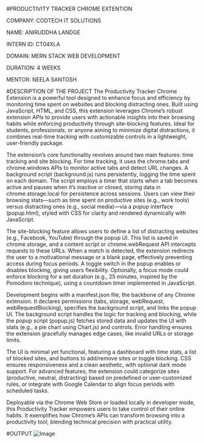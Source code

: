 #PRODUCTIVITY TRACKER CHROME EXTENTION

COMPANY: CODTECH IT SOLUTIONS

NAME: ANIRUDDHA LANDGE

INTERN ID: CT04XLA

DOMAIN: MERN STACK WEB DEVELOPMENT

DURATION: 4 WEEKS

MENTOR: NEELA SANTOSH

#DESCRIPTION OF THE PROJECT
The Productivity Tracker Chrome Extension is a powerful tool designed to enhance focus and efficiency by monitoring time spent on websites and blocking distracting ones. Built using JavaScript, HTML, and CSS, this extension leverages Chrome’s robust extension APIs to provide users with actionable insights into their browsing habits while enforcing productivity through site-blocking features. Ideal for students, professionals, or anyone aiming to minimize digital distractions, it combines real-time tracking with customizable controls in a lightweight, user-friendly package.

The extension’s core functionality revolves around two main features: time tracking and site blocking. For time tracking, it uses the chrome.tabs and chrome.windows APIs to monitor active tabs and detect URL changes. A background script (background.js) runs persistently, logging the time spent on each domain. The script employs a timer that starts when a tab becomes active and pauses when it’s inactive or closed, storing data in chrome.storage.local for persistence across sessions. Users can view their browsing stats—such as time spent on productive sites (e.g., work tools) versus distracting ones (e.g., social media)—via a popup interface (popup.html), styled with CSS for clarity and rendered dynamically with JavaScript.

The site-blocking feature allows users to define a list of distracting websites (e.g., Facebook, YouTube) through the popup UI. This list is saved in chrome.storage, and a content script or chrome.webRequest API intercepts requests to these URLs. When a match is detected, the extension redirects the user to a motivational message or a blank page, effectively preventing access during focus periods. A toggle switch in the popup enables or disables blocking, giving users flexibility. Optionally, a focus mode could enforce blocking for a set duration (e.g., 25 minutes, inspired by the Pomodoro technique), using a countdown timer implemented in JavaScript.

Development begins with a manifest.json file, the backbone of any Chrome extension. It declares permissions (tabs, storage, webRequest, webRequestBlocking), specifies the background script, and links the popup UI. The background script handles the logic for tracking and blocking, while the popup script (popup.js) fetches stored data and updates the UI with stats (e.g., a pie chart using Chart.js) and controls. Error handling ensures the extension gracefully manages edge cases, like invalid URLs or storage limits.

The UI is minimal yet functional, featuring a dashboard with time stats, a list of blocked sites, and buttons to add/remove sites or toggle blocking. CSS ensures responsiveness and a clean aesthetic, with optional dark mode support. For advanced features, the extension could categorize sites (productive, neutral, distracting) based on predefined or user-customized rules, or integrate with Google Calendar to align focus periods with scheduled tasks.

Deployable via the Chrome Web Store or loaded locally in developer mode, this Productivity Tracker empowers users to take control of their online habits. It exemplifies how Chrome’s APIs can transform browsing into a productivity tool, blending technical precision with practical utility.

#OUTPUT
![Image](https://github.com/user-attachments/assets/299bdb77-39d4-47f0-9bda-1d6bc4a1f6de)
